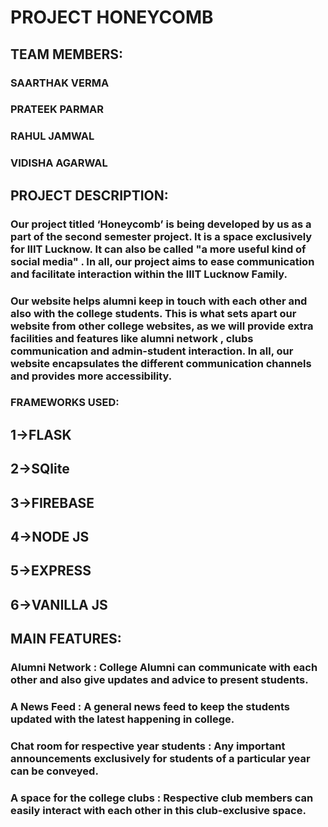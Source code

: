 # PROJECT HONEYCOMB

##  TEAM MEMBERS:
### SAARTHAK VERMA
### PRATEEK PARMAR
### RAHUL JAMWAL
### VIDISHA AGARWAL

##  PROJECT DESCRIPTION:
### Our project titled ‘Honeycomb’ is being developed by us as a part of the second semester project. It is a space exclusively for IIIT Lucknow. It can also be called "a more useful kind of social media" . In all, our project aims to ease communication and facilitate interaction within the IIIT Lucknow Family.

### Our website helps alumni keep in touch with each other and also with the college students. This is what sets apart our website from other college websites, as we will provide extra facilities and features like alumni network , clubs communication and admin-student interaction. In all, our website encapsulates the different communication channels and provides more accessibility.

### FRAMEWORKS USED: 
## 1->FLASK
## 2->SQlite
## 3->FIREBASE
## 4->NODE JS
## 5->EXPRESS
## 6->VANILLA JS

## MAIN FEATURES:
### Alumni Network : College Alumni can communicate with each other and also give updates and advice to present students.
### A News Feed : A general news feed to keep the students updated with the latest happening in college.
### Chat room for respective year students : Any important announcements exclusively for students of a particular year can be conveyed.
### A space for the college clubs : Respective club members can easily interact with each other in this club-exclusive space.